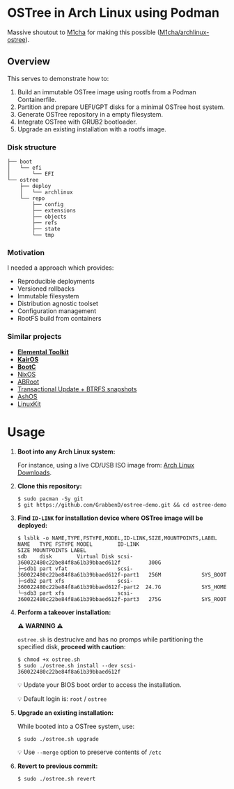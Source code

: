 # OSTree in Arch Linux using Podman

Massive shoutout to [M1cha](https://github.com/M1cha/) for making this possible ([M1cha/archlinux-ostree](https://github.com/M1cha/archlinux-ostree)).

## Overview

This serves to demonstrate how to:
1. Build an immutable OSTree image using rootfs from a Podman Containerfile.
2. Partition and prepare UEFI/GPT disks for a minimal OSTree host system.
3. Generate OSTree repository in a empty filesystem.
4. Integrate OSTree with GRUB2 bootloader.
5. Upgrade an existing installation with a rootfs image.

### Disk structure

```console
├── boot
│   └── efi
│       └── EFI
└── ostree
    ├── deploy
    │   └── archlinux
    └── repo
        ├── config
        ├── extensions
        ├── objects
        ├── refs
        ├── state
        └── tmp
```

### Motivation

I needed a approach which provides:
- Reproducible deployments
- Versioned rollbacks
- Immutable filesystem
- Distribution agnostic toolset
- Configuration management
- RootFS build from containers

### Similar projects

- **[Elemental Toolkit](https://github.com/rancher/elemental-toolkit)**
- **[KairOS](https://github.com/kairos-io/kairos)**
- **[BootC](https://github.com/containers/bootc)**
- [NixOS](https://nixos.org)
- [ABRoot](https://github.com/Vanilla-OS/ABRoot)
- [Transactional Update + BTRFS snapshots](https://microos.opensuse.org)
- [AshOS](https://github.com/ashos/ashos)
- [LinuxKit](https://github.com/linuxkit/linuxkit)

# Usage

1. **Boot into any Arch Linux system:**

   For instance, using a live CD/USB ISO image from: [Arch Linux Downloads](https://archlinux.org/download).

2. **Clone this repository:**

   ```console
   $ sudo pacman -Sy git
   $ git https://github.com/GrabbenD/ostree-demo.git && cd ostree-demo
   ```

3. **Find `ID-LINK` for installation device where OSTree image will be deployed:**

   ```console
   $ lsblk -o NAME,TYPE,FSTYPE,MODEL,ID-LINK,SIZE,MOUNTPOINTS,LABEL
   NAME   TYPE FSTYPE MODEL        ID-LINK                                        SIZE MOUNTPOINTS LABEL
   sdb    disk        Virtual Disk scsi-360022480c22be84f8a61b39bbaed612f         300G
   ├─sdb1 part vfat                scsi-360022480c22be84f8a61b39bbaed612f-part1   256M             SYS_BOOT
   ├─sdb2 part xfs                 scsi-360022480c22be84f8a61b39bbaed612f-part2  24.7G             SYS_HOME
   └─sdb3 part xfs                 scsi-360022480c22be84f8a61b39bbaed612f-part3   275G             SYS_ROOT
   ```

4. **Perform a takeover installation:**

   **⚠️ WARNING ⚠️**

   `ostree.sh` is destrucive and has no promps while partitioning the specified disk, **proceed with caution**:

   ```console
   $ chmod +x ostree.sh
   $ sudo ./ostree.sh install --dev scsi-360022480c22be84f8a61b39bbaed612f
   ```

   💡 Update your BIOS boot order to access the installation.

   💡 Default login is: `root` / `ostree`

5. **Upgrade an existing installation:**

   While booted into a OSTree system, use:

   ```console
   $ sudo ./ostree.sh upgrade
   ```

   💡 Use `--merge` option to preserve contents of `/etc`

6. **Revert to previous commit:**

   ```console
   $ sudo ./ostree.sh revert
   ```
